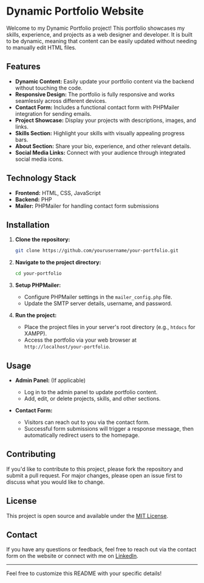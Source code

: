 # Dynamic Portfolio Website

Welcome to my Dynamic Portfolio project! This portfolio showcases my skills, experience, and projects as a web designer and developer. It is built to be dynamic, meaning that content can be easily updated without needing to manually edit HTML files.

## Features

- **Dynamic Content:** Easily update your portfolio content via the backend without touching the code.
- **Responsive Design:** The portfolio is fully responsive and works seamlessly across different devices.
- **Contact Form:** Includes a functional contact form with PHPMailer integration for sending emails.
- **Project Showcase:** Display your projects with descriptions, images, and links.
- **Skills Section:** Highlight your skills with visually appealing progress bars.
- **About Section:** Share your bio, experience, and other relevant details.
- **Social Media Links:** Connect with your audience through integrated social media icons.

## Technology Stack

- **Frontend:** HTML, CSS, JavaScript
- **Backend:** PHP
- **Mailer:** PHPMailer for handling contact form submissions

## Installation

1. **Clone the repository:**
   ```bash
   git clone https://github.com/yourusername/your-portfolio.git
   ```
2. **Navigate to the project directory:**
   ```bash
   cd your-portfolio
   ```
3. **Setup PHPMailer:**
   - Configure PHPMailer settings in the `mailer_config.php` file.
   - Update the SMTP server details, username, and password.

4. **Run the project:**
   - Place the project files in your server's root directory (e.g., `htdocs` for XAMPP).
   - Access the portfolio via your web browser at `http://localhost/your-portfolio`.

## Usage

- **Admin Panel:** (If applicable)
  - Log in to the admin panel to update portfolio content.
  - Add, edit, or delete projects, skills, and other sections.

- **Contact Form:**
  - Visitors can reach out to you via the contact form.
  - Successful form submissions will trigger a response message, then automatically redirect users to the homepage.

## Contributing

If you'd like to contribute to this project, please fork the repository and submit a pull request. For major changes, please open an issue first to discuss what you would like to change.

## License

This project is open source and available under the [MIT License](LICENSE).

## Contact

If you have any questions or feedback, feel free to reach out via the contact form on the website or connect with me on [LinkedIn](https://www.linkedin.com/yourprofile).

---

Feel free to customize this README with your specific details!
